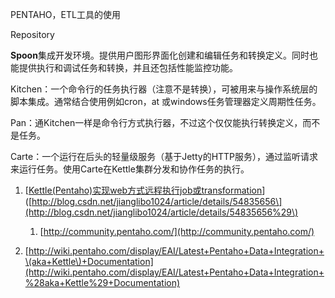 PENTAHO，ETL工具的使用





Repository

**Spoon**集成开发环境。提供用户图形界面化创建和编辑任务和转换定义。同时也能提供执行和调试任务和转换，并且还包括性能监控功能。

Kitchen：一个命令行的任务执行器（注意不是转换），可被用来与操作系统层的脚本集成。通常结合使用例如cron，at 或windows任务管理器定义周期性任务。

Pan：通Kitchen一样是命令行方式执行器，不过这个仅仅能执行转换定义，而不是任务。

Carte：一个运行在后头的轻量级服务（基于Jetty的HTTP服务），通过监听请求来运行任务。使用Carte在Kettle集群分发和协作任务的执行。

1. \[[Kettle\(Pentaho\)实现web方式远程执行job或transformation](http://blog.csdn.net/jianglibo1024/article/details/54835656)\]\([http://blog.csdn.net/jianglibo1024/article/details/54835656\](http://blog.csdn.net/jianglibo1024/article/details/54835656%29\)

   1. [http://community.pentaho.com/](http://community.pentaho.com/)

2. [http://wiki.pentaho.com/display/EAI/Latest+Pentaho+Data+Integration+\(aka+Kettle\)+Documentation](http://wiki.pentaho.com/display/EAI/Latest+Pentaho+Data+Integration+%28aka+Kettle%29+Documentation)



